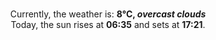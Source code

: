 <p  align="center"><br/>Currently, the weather is: <b> 8°C, <i>overcast clouds</i></b></br>Today, the sun rises at <b>06:35</b> and sets at <b>17:21</b>.</p>